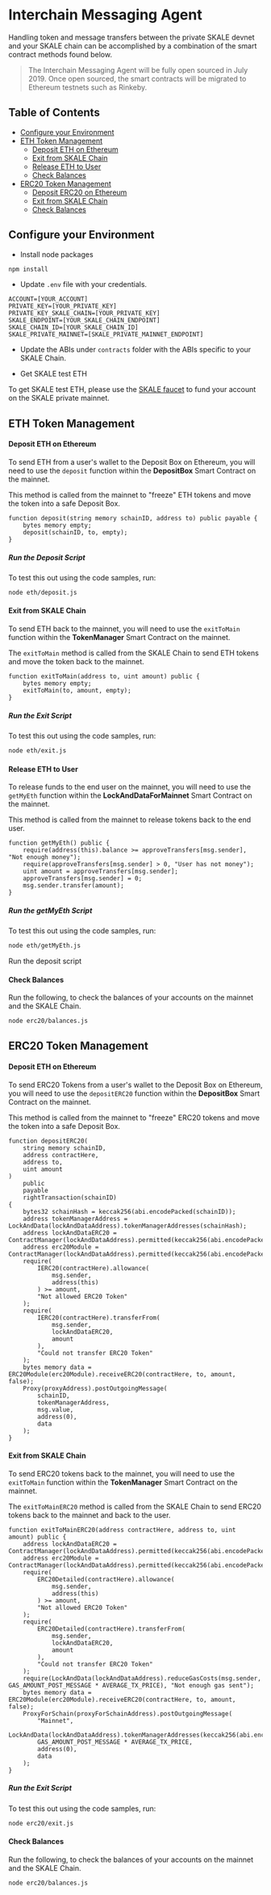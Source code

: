 
# Interchain Messaging Agent

Handling token and message transfers between the private SKALE devnet and your SKALE chain can be accomplished by a combination of the smart contract methods found below.

> The Interchain Messaging Agent will be fully open sourced in July 2019. Once open sourced, the smart contracts will be migrated to Ethereum testnets such as Rinkeby.


## Table of Contents

    

 - [Configure your Environment](#configure)
 - [ETH Token Management](#eth)
     - [Deposit ETH on Ethereum](#deposit_eth)
     - [Exit from SKALE Chain](#exit_eth)
     - [Release ETH to User](#release_eth)
     - [Check Balances](#balances_eth)
 - [ERC20 Token Management](#erc20)
     - [Deposit ERC20 on Ethereum](#deposit_erc20)
     - [Exit from SKALE Chain](#exit_erc20)
     - [Check Balances](#balances_erc20)
    
<a name="configure"></a>
## Configure your Environment
    
+ Install node packages

```bash
npm install
```

+ Update `.env` file with your credentials.

```
ACCOUNT=[YOUR_ACCOUNT]
PRIVATE_KEY=[YOUR_PRIVATE_KEY]
PRIVATE_KEY_SKALE_CHAIN=[YOUR_PRIVATE_KEY]
SKALE_ENDPOINT=[YOUR_SKALE_CHAIN_ENDPOINT]
SKALE_CHAIN_ID=[YOUR_SKALE_CHAIN_ID]
SKALE_PRIVATE_MAINNET=[SKALE_PRIVATE_MAINNET_ENDPOINT]
```

+ Update the ABIs under `contracts` folder with the ABIs specific to your SKALE Chain.

+ Get SKALE test ETH

To get SKALE test ETH,  please use the [SKALE faucet](http://faucet.skalelabs.com/) to fund your account on the SKALE private mainnet.

<a name="eth"></a>
## ETH Token Management

<a name="deposit_eth"></a>
#### Deposit ETH on Ethereum

 To send ETH from a user's wallet to the Deposit Box on Ethereum, you will need to use the `deposit` function within the **DepositBox** Smart Contract on the mainnet.  
  
This method is called from the mainnet to "freeze" ETH tokens and move the token into a safe Deposit Box.

```
function deposit(string memory schainID, address to) public payable {
    bytes memory empty;
    deposit(schainID, to, empty);
}
```

##### Run the Deposit Script

To test this out using the code samples, run:

```bash
node eth/deposit.js
```

<a name="exit_eth"></a>
#### Exit from SKALE Chain

 To send ETH back to the mainnet, you will need to use the `exitToMain` function within the **TokenManager** Smart Contract on the mainnet.  
  
The `exitToMain` method is called from the SKALE Chain to send ETH tokens and move the token back to the mainnet.

```
function exitToMain(address to, uint amount) public {
    bytes memory empty;
    exitToMain(to, amount, empty);
}
```

##### Run the Exit Script

To test this out using the code samples, run:

```bash
node eth/exit.js
```

<a name="release_eth"></a>
#### Release ETH to User

To release funds to the end user on the mainnet, you will need to use the `getMyEth` function within the **LockAndDataForMainnet** Smart Contract on the mainnet.  
  
This method is called from the mainnet to release tokens back to the end user.

```
function getMyEth() public {
    require(address(this).balance >= approveTransfers[msg.sender], "Not enough money");
    require(approveTransfers[msg.sender] > 0, "User has not money");
    uint amount = approveTransfers[msg.sender];
    approveTransfers[msg.sender] = 0;
    msg.sender.transfer(amount);
}
```

##### Run the getMyEth Script

To test this out using the code samples, run:
```bash
node eth/getMyEth.js
```


Run the deposit script


<a name="balances_eth"></a>
#### Check Balances

Run the following, to check the balances of your accounts on the mainnet and the SKALE Chain.  

```bash
node erc20/balances.js
```
<a name="erc20"></a>
## ERC20 Token Management

<a name="deposit_erc20"></a>
#### Deposit ETH on Ethereum

 To send ERC20 Tokens from a user's wallet to the Deposit Box on Ethereum, you will need to use the `depositERC20` function within the **DepositBox** Smart Contract on the mainnet.  
  
This method is called from the mainnet to "freeze" ERC20 tokens and move the token into a safe Deposit Box.

```
function depositERC20(
    string memory schainID,
    address contractHere,
    address to,
    uint amount
)
    public
    payable
    rightTransaction(schainID)
{
    bytes32 schainHash = keccak256(abi.encodePacked(schainID));
    address tokenManagerAddress = LockAndData(lockAndDataAddress).tokenManagerAddresses(schainHash);
    address lockAndDataERC20 = ContractManager(lockAndDataAddress).permitted(keccak256(abi.encodePacked("LockAndDataERC20")));
    address erc20Module = ContractManager(lockAndDataAddress).permitted(keccak256(abi.encodePacked("ERC20Module")));
    require(
        IERC20(contractHere).allowance(
            msg.sender,
            address(this)
        ) >= amount,
        "Not allowed ERC20 Token"
    );
    require(
        IERC20(contractHere).transferFrom(
            msg.sender,
            lockAndDataERC20,
            amount
        ),
        "Could not transfer ERC20 Token"
    );
    bytes memory data = ERC20Module(erc20Module).receiveERC20(contractHere, to, amount, false);
    Proxy(proxyAddress).postOutgoingMessage(
        schainID,
        tokenManagerAddress,
        msg.value,
        address(0),
        data
    );
}
```

<a name="exit_erc20"></a>
#### Exit from SKALE Chain

 To send ERC20 tokens back to the mainnet, you will need to use the `exitToMain` function within the **TokenManager** Smart Contract on the mainnet.  
  
The `exitToMainERC20` method is called from the SKALE Chain to send ERC20 tokens back to the mainnet and back to the user.

```
function exitToMainERC20(address contractHere, address to, uint amount) public {
    address lockAndDataERC20 = ContractManager(lockAndDataAddress).permitted(keccak256(abi.encodePacked("LockAndDataERC20")));
    address erc20Module = ContractManager(lockAndDataAddress).permitted(keccak256(abi.encodePacked("ERC20Module")));
    require(
        ERC20Detailed(contractHere).allowance(
            msg.sender,
            address(this)
        ) >= amount,
        "Not allowed ERC20 Token"
    );
    require(
        ERC20Detailed(contractHere).transferFrom(
            msg.sender,
            lockAndDataERC20,
            amount
        ),
        "Could not transfer ERC20 Token"
    );
    require(LockAndData(lockAndDataAddress).reduceGasCosts(msg.sender, GAS_AMOUNT_POST_MESSAGE * AVERAGE_TX_PRICE), "Not enough gas sent");
    bytes memory data = ERC20Module(erc20Module).receiveERC20(contractHere, to, amount, false);
    ProxyForSchain(proxyForSchainAddress).postOutgoingMessage(
        "Mainnet",
        LockAndData(lockAndDataAddress).tokenManagerAddresses(keccak256(abi.encodePacked("Mainnet"))),
        GAS_AMOUNT_POST_MESSAGE * AVERAGE_TX_PRICE,
        address(0),
        data
    );
}
```

##### Run the Exit Script

To test this out using the code samples, run:

```bash
node erc20/exit.js
```

<a name="balances_erc20"></a>
#### Check Balances

Run the following, to check the balances of your accounts on the mainnet and the SKALE Chain.  

```bash
node erc20/balances.js
```